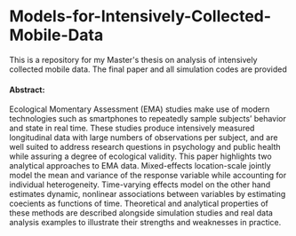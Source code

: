 # Models-for-Intensively-Collected-Mobile-Data

This is a repository for my Master's thesis on analysis of intensively collected mobile data. The final paper and all simulation codes are provided 

#### Abstract: 
Ecological Momentary Assessment (EMA) studies make use of modern technologies such as smartphones to repeatedly sample subjects’ behavior and state in real time. These studies produce intensively measured longitudinal data with large numbers of observations per subject, and are well suited to address research questions in psychology and public health while assuring a degree of ecological validity. This paper highlights two analytical approaches to EMA data. Mixed-effects location-scale jointly model the mean and variance of the response variable while accounting for individual heterogeneity. Time-varying effects model on the other hand estimates dynamic, nonlinear associations between variables by estimating coecients as functions of time. Theoretical and analytical properties of these methods are described alongside simulation studies and real data analysis examples to illustrate their strengths and weaknesses in practice.
